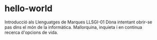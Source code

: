 # hello-world
Introducció als Llenguatges de Marques LLSGI-01
Dòna intentant obrir-se pas dins el món de la informàtica. Mallorquina, inquieta i en continua recerca d'opcions de vida.
